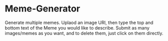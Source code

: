 # Meme-Generator
Generate multiple memes.
Uplaod an image URl, then type the top and bottom text of the Meme you would like to describe. Submit as many images/memes as you want, and to delete them, just click on them directly.
